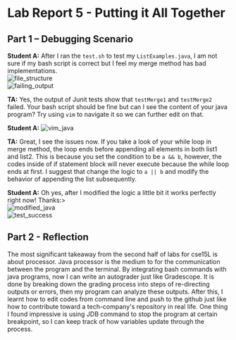 # Lab Report 5 - Putting it All Together

## Part 1 – Debugging Scenario
**Student A:** After I ran the ```test.sh``` to test my ```ListExamples.java```, I am not sure if my bash script is correct but I feel my merge method has bad implementations.
<br>![file_structure](https://igiotto12.github.io/cse15l-lab-reports/screenshots/lab5-p1.png)
<br>![failing_output](https://igiotto12.github.io/cse15l-lab-reports/screenshots/lab5-p2.png)

**TA:** Yes, the output of Junit tests show that ```testMerge1``` and ```testMerge2``` failed. Your bash script should be fine but can I see the content of your java program? Try using ```vim``` to navigate it so we can further edit on that. 
     
**Student A:** ![vim_java](https://igiotto12.github.io/cse15l-lab-reports/screenshots/lab5-p3.png)

**TA:** Great, I see the issues now. If you take a look of your while loop in merge method, the loop ends before appending all elements in both list1 and list2. This is because you set the condition to be ```a && b```, however, the codes inside of if statement block will never execute because the while loop ends at first. I suggest that change the logic to ```a || b``` and modify the behavior of appending the list subsequently. 

**Student A:** Oh yes, after I modified the logic a little bit it works perfectly right now! Thanks:>
<br>![modified_java](https://igiotto12.github.io/cse15l-lab-reports/screenshots/lab5-p4.png)
<br>![test_success](https://igiotto12.github.io/cse15l-lab-reports/screenshots/lab5-p5.png)

## Part 2 - Reflection
The most significant takeaway from the second half of labs for cse15L is about processor. Java processor is the medium to for the communication between the program and the terminal. By integrating bash commands with java programs, now I can write an autograder just like Gradescope. It is done by breaking down the grading process into steps of re-directing outputs or errors, then my program can analyze these outputs. After this, I learnt how to edit codes from command line and push to the github just like how to contribute toward a tech-company's repository in real life. One thing I found impressive is using JDB command to stop the program at certain breakpoint, so I can keep track of how variables update through the process.  
